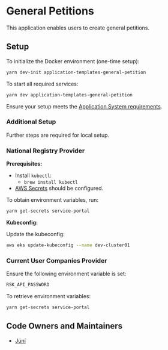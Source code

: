 # General Petitions

This application enables users to create general petitions.

## Setup

To initialize the Docker environment (one-time setup):

```bash
yarn dev-init application-templates-general-petition
```

To start all required services:

```bash
yarn dev application-templates-general-petition
```

Ensure your setup meets the [Application System requirements](https://docs.devland.is/apps/application-system).

### Additional Setup

Further steps are required for local setup.

### National Registry Provider

**Prerequisites:**

- Install `kubectl`:
  - `brew install kubectl`
- [AWS Secrets](https://docs.devland.is/development/aws-secrets) should be configured.

To obtain environment variables, run:

```bash
yarn get-secrets service-portal
```

**Kubeconfig:**

Update the kubeconfig:

```bash
aws eks update-kubeconfig --name dev-cluster01
```

### Current User Companies Provider

Ensure the following environment variable is set:

```bash
RSK_API_PASSWORD
```

To retrieve environment variables:

```bash
yarn get-secrets service-portal
```

## Code Owners and Maintainers

- [Júní](https://github.com/orgs/island-is/teams/juni)
